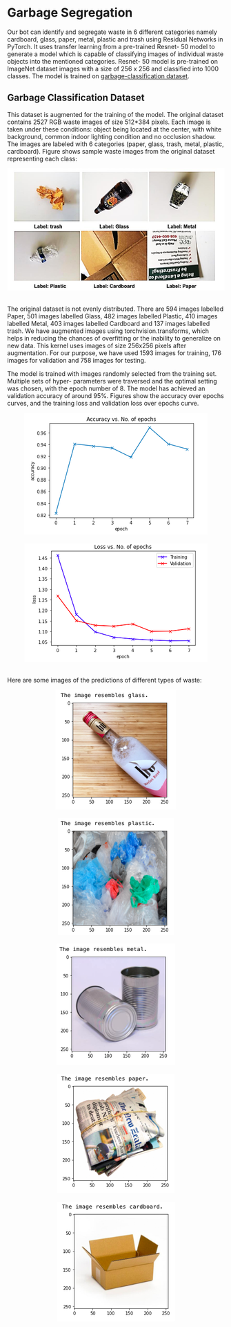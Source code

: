 # Garbage Segregation
Our bot can identify and segregate waste in 6 different categories namely cardboard, glass, paper, metal, plastic and trash using Residual Networks in PyTorch. It uses transfer learning from a pre-trained Resnet- 50 model to generate a model which is capable of classifying images of individual waste objects into the mentioned categories.
Resnet- 50 model is pre-trained on ImageNet dataset images with a size of 256 x 256 and classified into 1000 classes.
The model is trained on [garbage-classification dataset](https://www.kaggle.com/asdasdasasdas/garbage-classification).

## Garbage Classification Dataset
This dataset is augmented for the training of the model. The original dataset contains 2527 RGB waste images of size 512*384 pixels. Each image is taken under these conditions: object being located at the center, with white background, common indoor lighting condition and no occlusion shadow. The images are labeled with 6 categories (paper, glass, trash, metal, plastic, cardboard). Figure shows sample waste images from the original dataset representing each class:
<div align="center">
  <img src="Sample images from original dataset.png"><br><br>
</div>

The original dataset is not evenly distributed. There are 594 images labelled Paper, 501 images labelled Glass, 482 images labelled Plastic, 410 images labelled Metal, 403 images labelled Cardboard and 137 images labelled trash. We have augmented images using torchvision.transforms, which helps in reducing the chances of overfitting or the inability to generalize on new data.
This kernel uses images of size 256x256 pixels after augmentation. For our purpose, we have used 1593 images for training, 176 images for validation and 758 images for testing.

The model is trained with images randomly selected from the training set. Multiple sets of hyper- parameters were traversed and the optimal setting was chosen, with the epoch number of 8. The model has achieved an validation accuracy of around 95%. Figures show the accuracy over epochs curves, and the training loss and validation loss over epochs curve.
<div align="center">
  <img src="Validation accuracy curve.png"><br><br>
</div>
<div align="center">
  <img src="Training and validation loss curve.png"><br><br>
</div>

Here are some images of the predictions of different types of waste:
<div align="center">
  <img src="glass.png"><br><br>
</div>
<div align="center">
  <img src="plastic.png"><br><br>
</div>
<div align="center">
  <img src="metal.png"><br><br>
</div>
<div align="center">
  <img src="paper.png"><br><br>
</div>
<div align="center">
  <img src="cardboard.png"><br><br>
</div>
